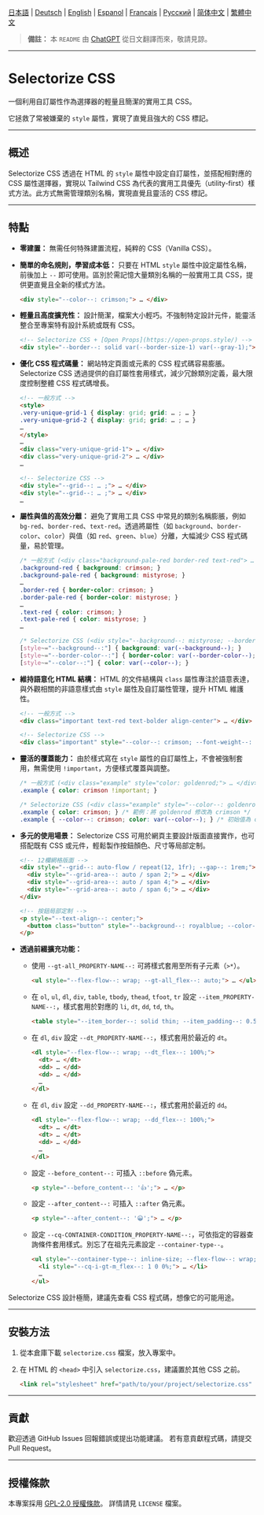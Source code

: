 [日本語](README.md) | [Deutsch](README.de.md) | [English](README.en.md) | [Espanol](README.es.md) | [Francais](README.fr.md) | [Русский](README.ru.md) | [简体中文](README.zh-CN.md) | [繁體中文](README.zh-TW.md)

> **備註：** 本 `README` 由 [ChatGPT](https://chatgpt.com/) 從日文翻譯而來，敬請見諒。

---

# Selectorize CSS

一個利用自訂屬性作為選擇器的輕量且簡潔的實用工具 CSS。

它拯救了常被嫌棄的 `style` 屬性，實現了直覺且強大的 CSS 標記。

---

## 概述

Selectorize CSS 透過在 HTML 的 `style` 屬性中設定自訂屬性，並搭配相對應的 CSS 屬性選擇器，實現以 Tailwind CSS 為代表的實用工具優先（utility-first）樣式方法。此方式無需管理類別名稱，實現直覺且靈活的 CSS 標記。

---

## 特點

* **零建置：**
  無需任何特殊建置流程，純粹的 CSS（Vanilla CSS）。

* **簡單的命名規則，學習成本低：**
  只要在 HTML `style` 屬性中設定屬性名稱，前後加上 `--` 即可使用。區別於需記憶大量類別名稱的一般實用工具 CSS，提供更直覺且全新的樣式方法。

  ```html
  <div style="--color--: crimson;"> … </div>
  ```

* **輕量且高度擴充性：**
  設計簡潔，檔案大小輕巧。不強制特定設計元件，能靈活整合至專案特有設計系統或既有 CSS。

  ```html
  <!-- Selectorize CSS + [Open Props](https://open-props.style/) -->
  <div style="--border--: solid var(--border-size-1) var(--gray-1);"> … </div>
  ```

* **優化 CSS 程式碼量：**
  網站特定頁面或元素的 CSS 程式碼容易膨脹。Selectorize CSS 透過提供的自訂屬性套用樣式，減少冗餘類別定義，最大限度控制整體 CSS 程式碼增長。

  ```html
  <!-- 一般方式 -->
  <style>
  .very-unique-grid-1 { display: grid; grid: … ; … }
  .very-unique-grid-2 { display: grid; grid: … ; … }
  …
  </style>
  …
  <div class="very-unique-grid-1"> … </div>
  <div class="very-unique-grid-2"> … </div>
  …

  <!-- Selectorize CSS -->
  <div style="--grid--: … ;"> … </div>
  <div style="--grid--: … ;"> … </div>
  …
  ```

* **屬性與值的高效分離：**
  避免了實用工具 CSS 中常見的類別名稱膨脹，例如 `bg-red`、`border-red`、`text-red`。透過將屬性（如 `background`、`border-color`、`color`）與值（如 `red`、`green`、`blue`）分離，大幅減少 CSS 程式碼量，易於管理。

  ```css
  /* 一般方式 (<div class="background-pale-red border-red text-red"> … </div>) */
  .background-red { background: crimson; }
  .background-pale-red { background: mistyrose; }
  …
  .border-red { border-color: crimson; }
  .border-pale-red { border-color: mistyrose; }
  …
  .text-red { color: crimson; }
  .text-pale-red { color: mistyrose; }
  …

  /* Selectorize CSS (<div style="--background--: mistyrose; --border-color--: crimson; --color--: crimson;"> … </div>) */
  [style~="--background--:"] { background: var(--background--); }
  [style~="--border-color--:"] { border-color: var(--border-color--); }
  [style~="--color--:"] { color: var(--color--); }
  ```

* **維持語意化 HTML 結構：**
  HTML 的文件結構與 `class` 屬性專注於語意表達，與外觀相關的非語意樣式由 `style` 屬性及自訂屬性管理，提升 HTML 維護性。

  ```html
  <!-- 一般方式 -->
  <div class="important text-red text-bolder align-center"> … </div>

  <!-- Selectorize CSS -->
  <div class="important" style="--color--: crimson; --font-weight--: bolder; --text-align--: center;"> … </div>
  ```

* **靈活的覆蓋能力：**
  由於樣式寫在 `style` 屬性的自訂屬性上，不會被強制套用，無需使用 `!important`，方便樣式覆蓋與調整。

  ```css
  /* 一般方式 (<div class="example" style="color: goldenrod;"> … </div>) */
  .example { color: crimson !important; }

  /* Selectorize CSS (<div class="example" style="--color--: goldenrod;"> … </div>) */
  .example { color: crimson; } /* 範例：將 goldenrod 修改為 crimson */
  .example { --color--: crimson; color: var(--color--); } /* 初始值為 crimson，可用 `style` 屬性的 `--color--` 覆蓋 */
  ```

* **多元的使用場景：**
  Selectorize CSS 可用於網頁主要設計版面直接實作，也可搭配既有 CSS 或元件，輕鬆製作按鈕顏色、尺寸等局部定制。

  ```html
  <!-- 12欄網格版面 -->
  <div style="--grid--: auto-flow / repeat(12, 1fr); --gap--: 1rem;">
    <div style="--grid-area--: auto / span 2;"> … </div>
    <div style="--grid-area--: auto / span 4;"> … </div>
    <div style="--grid-area--: auto / span 6;"> … </div>
  </div>

  <!-- 按鈕局部定制 -->
  <p style="--text-align--: center;">
    <button class="button" style="--background--: royalblue; --color--: white; --min-inline-size--: calc(100% / 3);"> … </button>
  </p>
  ```

* **透過前綴擴充功能：**

  * 使用 `--gt-all_PROPERTY-NAME--:` 可將樣式套用至所有子元素（`>*`）。

    ```html
    <ul style="--flex-flow--: wrap; --gt-all_flex--: auto;"> … </ul>
    ```
  * 在 `ol`, `ul`, `dl`, `div`, `table`, `tbody`, `thead`, `tfoot`, `tr` 設定 `--item_PROPERTY-NAME--:`，樣式套用於對應的 `li`, `dt`, `dd`, `td`, `th`。

    ```html
    <table style="--item_border--: solid thin; --item_padding--: 0.5rem;"> … </table>
    ```
  * 在 `dl`, `div` 設定 `--dt_PROPERTY-NAME--:`，樣式套用於最近的 `dt`。

    ```html
    <dl style="--flex-flow--: wrap; --dt_flex--: 100%;">
      <dt> … </dt>
      <dd> … </dd>
      <dd> … </dd>
      …
    </dl>
    ```
  * 在 `dl`, `div` 設定 `--dd_PROPERTY-NAME--:`，樣式套用於最近的 `dd`。

    ```html
    <dl style="--flex-flow--: wrap; --dd_flex--: 100%;">
      <dt> … </dt>
      <dt> … </dt>
      <dd> … </dd>
      …
    </dl>
    ```
  * 設定 `--before_content--:` 可插入 `::before` 偽元素。

    ```html
    <p style="--before_content--: '👍';"> … </p>
    ```
  * 設定 `--after_content--:` 可插入 `::after` 偽元素。

    ```html
    <p style="--after_content--: '😀';"> … </p>
    ```
  * 設定 `--cq-CONTAINER-CONDITION_PROPERTY-NAME--:`，可依指定的容器查詢條件套用樣式。別忘了在祖先元素設定 `--container-type--`。

    ```html
    <ul style="--container-type--: inline-size; --flex-flow--: wrap; --gt-all_flex--: 100%; --gap--: 1rem; --item_background--: ghostwhite; --item_padding--: 1rem;">
      <li style="--cq-i-gt-m_flex--: 1 0 0%;"> … </li>
      …
    </ul>
    ```

Selectorize CSS 設計極簡，建議先查看 CSS 程式碼，想像它的可能用途。

---

## 安裝方法

1. 從本倉庫下載 `selectorize.css` 檔案，放入專案中。
2. 在 HTML 的 `<head>` 中引入 `selectorize.css`，建議置於其他 CSS 之前。

   ```html
   <link rel="stylesheet" href="path/to/your/project/selectorize.css" />
   ```

---

## 貢獻

歡迎透過 GitHub Issues 回報錯誤或提出功能建議。
若有意貢獻程式碼，請提交 Pull Request。

---

## 授權條款

本專案採用 [GPL-2.0 授權條款](https://www.gnu.org/licenses/gpl-2.0.html)。
詳情請見 `LICENSE` 檔案。
